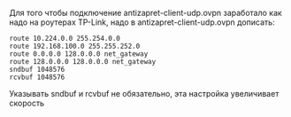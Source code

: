 Для того чтобы подключение antizapret-client-udp.ovpn заработало как надо на роутерах TP-Link, надо в antizapret-client-udp.ovpn дописать:

```
route 10.224.0.0 255.254.0.0
route 192.168.100.0 255.255.252.0
route 0.0.0.0 128.0.0.0 net_gateway
route 128.0.0.0 128.0.0.0 net_gateway
sndbuf 1048576
rcvbuf 1048576
```
Указывать sndbuf и rcvbuf не обязательно, эта настройка увеличивает скорость

